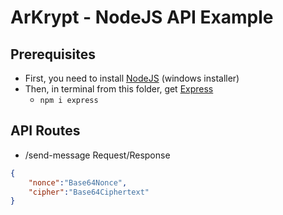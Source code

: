 # ArKrypt - NodeJS API Example

## Prerequisites
- First, you need to install [NodeJS](https://nodejs.org/en/download/) (windows installer)
- Then, in terminal from this folder, get [Express](https://github.com/expressjs/express) 
  - `npm i express`

## API Routes
- /send-message
  Request/Response
```json
{
    "nonce":"Base64Nonce",
    "cipher":"Base64Ciphertext"
}
```

